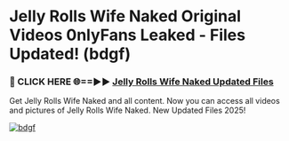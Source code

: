 # Jelly Rolls Wife Naked Original Videos 0nlyFans Leaked - Files Updated! (bdgf)

<h3>🔴 CLICK HERE 🌐==►► <a href="https://tinyurl.com/up5wt9bj" rel="nofollow">Jelly Rolls Wife Naked Updated Files</a></h3>

Get Jelly Rolls Wife Naked and all content. Now you can access all videos and pictures of Jelly Rolls Wife Naked. New Updated Files 2025!

[![bdgf](https://i.imgur.com/ABiUzMV.gif)](https://tinyurl.com/up5wt9bj)
